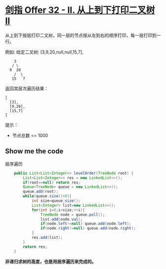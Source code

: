 # [剑指 Offer 32 - II. 从上到下打印二叉树 II](https://leetcode-cn.com/problems/cong-shang-dao-xia-da-yin-er-cha-shu-ii-lcof/)

从上到下按层打印二叉树，同一层的节点按从左到右的顺序打印，每一层打印到一行。

 

例如:
给定二叉树: [3,9,20,null,null,15,7],
```
    3
   / \
  9  20
    /  \
   15   7
```
返回其层次遍历结果：
```
[
  [3],
  [9,20],
  [15,7]
]
```


提示：

* 节点总数 <= 1000

## Show me the code

层序遍历

```java
    public List<List<Integer>> levelOrder(TreeNode root) {
        List<List<Integer>> res = new LinkedList<>();
        if(root==null) return res;
        Queue<TreeNode> queue = new LinkedList<>();
        queue.add(root);
        while(queue.size()>0){
            int size=queue.size();
            List<Integer> list=new LinkedList<>();
            for(int i=0;i<size;++i){
                TreeNode node = queue.poll();
                list.add(node.val);
                if(node.left!=null) queue.add(node.left);
                if(node.right!=null) queue.add(node.right);
            }
            res.add(list);
        }
        return res;
    }
```

**非递归求树的高度，也是用层序遍历来完成的。**